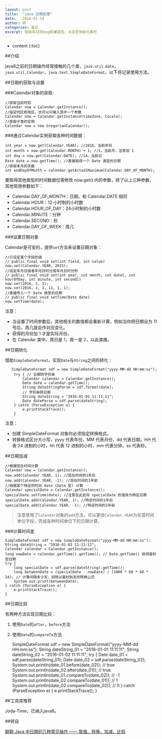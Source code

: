 ```yaml
---
layout: post
title:  "java 日期处理"
date:   2016-01-14
author: 转
categories: 备忘
excerpt: 低版本IE的bug和兼容性，点击空块级元素时
---
```


* content
{:toc}

##介绍

java8之前的日期操作经常接触的几个类，`java.util.Date`，`java.util.Calendar`，`java.text.SimpleDateFormat`，以下将记录使用方法。

##日期的获取与设置

###Calendar对象的获取:

    //获取当前时刻
    Calendar now = Calendar.getInstance();
    //指定时区和地区，也可以只输入其中一个参数
    Calendar now = Calendar.getInstance(timeZone, locale); 
    //获取子类的实例
    Calendar now = new GregorianCalendar();

###通过Calendar实例获取各种时间数据：

    int year = now.get(Calendar.YEAR); //2016，当前年份
    int month = now.get(Calendar.MONTH) + 1; //1，当前月，注意加 1
    int day = now.get(Calendar.DATE); //14，当前日
    Date date = now.getTime(); //直接取得一个 Date 类型的日期
    //获取本月的天数
    int endDayOfMonth = calendar.getActualMaximum(Calendar.DAY_OF_MONTH);

要取得其他类型的时间数据仅需修改 now.get() 内的参数，除了以上三种参数，其他常用参数如下：

- Calendar.DAY_OF_MONTH：日期，和 Calendar.DATE 相同
- Calendar.HOUR：12 小时制的小时数
- Calendar.HOUR_OF_DAY：24小时制的小时数
- Calendar.MINUTE：分钟
- Calendar.SECOND：秒
- Calendar.DAY_OF_WEEK：周几

###设置日期对象

Calendar是可变的，提供`set`方法来设置日期对象：

    //只设定某个字段的值 
    // public final void set(int field, int value)
    now.set(Calendar.YEAR, 2015);  
    //设定年月日或者年月日时分或年月日时分秒 
    // public final void set(int year, int month, int date[, int hourOfDay, int minute, int second])
    now.set(2016, 1, 1); 
    now.set(2016, 1, 1, 11, 1, 1); 
    //直接传入一个 Date 类型的日期 
    // public final void setTime(Date date)
    now.setTime(date);

注意：

- 当设置了时间参数后，其他相关的数值都会重新计算，例如当你把日期设为 11 号后，周几就会作对应变化。
- 获得的月份加 1 才是实际月份。
- 在 Calendar 类中，周日是 1，周一是 2，以此类推。

##日期转化

借助`SimpleDateFormat`，实现`Date`与`String`之间的转化：

       SimpleDateFormat sdf = new SimpleDateFormat("yyyy-MM-dd HH:mm:ss");
        try { // 日期转字符串
            Calendar calendar = Calendar.getInstance();
            Date date = calendar.getTime();
            String dateStringParse = sdf.format(date);
            // 字符串转日期
            String dateString = "2016-01-01 11:11:11";
            Date dateParse = sdf.parse(dateString);
        } catch (ParseException e) {
            e.printStackTrace();
        }


注意：

- 创建 SimpleDateFormat 对象时必须指定转换格式。
- 转换格式区分大小写，yyyy 代表年份，MM 代表月份，dd 代表日期，HH 代表 24 进制的小时，hh 代表 12 进制的小时，mm 代表分钟，ss 代表秒。

##日期加减

    //根据现在时间计算
    Calendar now = Calendar.getInstance();  
    now.add(Calendar.YEAR, 1); //现在时间的1年后
    now.add(Calendar.YEAR, -1); //现在时间的1年前 
    //根据某个特定的时间 date (Date 型) 计算
    Calendar specialDate = Calendar.getInstance(); 
    specialDate.setTime(date); //注意在此处将 specialDate 的值改为特定日期
    specialDate.add(Calendar.YEAR, 1); //特定时间的1年后
    specialDate.add(Calendar.YEAR, -1); //特定时间的1年前

> 注意使用了`Calendar`对象的`add`方法，可以更改`Calendar.YEAR`为任意时间单位字段，完成各种时间单位下的日期计算。

###计算时间差

    SimpleDateFormat sdf = new SimpleDateFormat("yyyy-MM-dd HH:mm:ss");
    String dateString = "2016-01-01 11:11:11";
    Calendar calendar = Calendar.getInstance();
    long nowDate = calendar.getTime().getTime(); // Date.getTime() 获得毫秒型日期
    try {
        long specialDate = sdf.parse(dateString).getTime();
        long betweenDate = (specialDate - nowDate) / (1000 * 60 * 60 * 24); // 计算间隔多少天，则除以毫秒到天的转换公式
        System.out.print(betweenDate);
    } catch (ParseException e) {
        e.printStackTrace();
    }

##日期比较

有两种方法实现日期比较：


1. 使用`Date`的`after`，`before`方法
2. 使用`Date`的`compareTo`方法


    SimpleDateFormat sdf = new SimpleDateFormat("yyyy-MM-dd HH:mm:ss");
    String dateString_01 = "2016-01-01 11:11:11";
    String dateString_02 = "2016-01-02 11:11:11";
    try {
        Date date_01 = sdf.parse(dateString_01);
        Date date_02 = sdf.parse(dateString_02);
        System.out.println(date_01.before(date_02)); // true
        System.out.println(date_02.after(date_01)); // true
        System.out.println(date_01.compareTo(date_02)); // -1
        System.out.println(date_02.compareTo(date_01)); // 1
        System.out.println(date_02.compareTo(date_02)); // 0
    } catch (ParseException e) {
        e.printStackTrace();
    }

##工具库推荐

Joda-Time，已纳入java8。

##转自

[聊聊 Java 中日期的几种常见操作 —— 取值、转换、加减、比较](http://www.kuqin.com/shuoit/20151231/349758.html?url_type=39&object_type=webpage&pos=1 "聊聊 Java 中日期的几种常见操作 —— 取值、转换、加减、比较")
